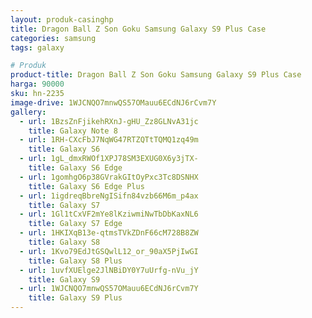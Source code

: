 ```yaml
---
layout: produk-casinghp
title: Dragon Ball Z Son Goku Samsung Galaxy S9 Plus Case
categories: samsung
tags: galaxy

# Produk
product-title: Dragon Ball Z Son Goku Samsung Galaxy S9 Plus Case
harga: 90000
sku: hn-2235
image-drive: 1WJCNQO7mnwQS57OMauu6ECdNJ6rCvm7Y
gallery:
  - url: 1BzsZnFjikehRXnJ-gHU_Zz8GLNvA31jc
    title: Galaxy Note 8
  - url: 1RH-CXcFbJ7NqWG47RTZQTtTQMQ1zq49m
    title: Galaxy S6
  - url: 1gL_dmxRWOf1XPJ78SM3EXUG0X6y3jTX-
    title: Galaxy S6 Edge
  - url: 1gomhgO6p38GVrakGItOyPxc3Tc8DSNHX
    title: Galaxy S6 Edge Plus
  - url: 1igdreqBbreNgISifn84vzb66M6m_p4ax
    title: Galaxy S7
  - url: 1Gl1tCxVF2mYe8lKziwmiNwTbDbKaxNL6
    title: Galaxy S7 Edge
  - url: 1HKIXqB13e-qtmsTVkZDnF66cM728B8ZW
    title: Galaxy S8
  - url: 1Kvo79EdJtGSQwlL12_or_90aX5PjIwGI
    title: Galaxy S8 Plus
  - url: 1uvfXUElge2JlNBiDY0Y7uUrfg-nVu_jY
    title: Galaxy S9
  - url: 1WJCNQO7mnwQS57OMauu6ECdNJ6rCvm7Y
    title: Galaxy S9 Plus
---
```

